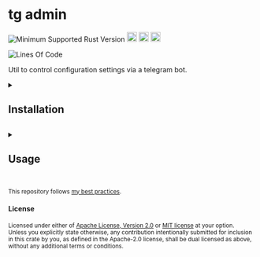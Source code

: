 # tg admin
![Minimum Supported Rust Version](https://img.shields.io/badge/nightly-1.81+-ab6000.svg)
[<img alt="crates.io" src="https://img.shields.io/crates/v/tg_admin.svg?color=fc8d62&logo=rust" height="20" style=flat-square>](https://crates.io/crates/tg_admin)
[<img alt="docs.rs" src="https://img.shields.io/badge/docs.rs-66c2a5?style=for-the-badge&labelColor=555555&logo=docs.rs&style=flat-square" height="20">](https://docs.rs/tg_admin)
[<img alt="build status" src="https://img.shields.io/github/actions/workflow/status/valeratrades/tg_admin/ci.yml?branch=master&style=for-the-badge&style=flat-square" height="20">](https://github.com/valeratrades/tg_admin/actions?query=branch%3Amaster) <!--NB: Won't find it if repo is private-->
<!--[![Lines Of Code](https://tokei.rs/b1/github/valeratrades/tg_admin?category=code)](https://github.com/valeratrades/tg_admin/tree/master/src)-->
![Lines Of Code](https://img.shields.io/badge/LoC-0-lightblue)

Util to control configuration settings via a telegram bot.

<!-- markdownlint-disable -->
<details>
  <summary>
    <h2>Installation<h2>
  </summary>

unimplemented!()
</details>

<details>
  <summary>
    <h2>Usage<h2>
  </summary>

unimplemented!()
</details>
<!-- markdownlint-restore -->


<br>

<sup>
This repository follows <a href="https://github.com/valeratrades/.github/tree/master/best_practices">my best practices</a>.
</sup>

#### License

<sup>
Licensed under either of <a href="LICENSE-APACHE">Apache License, Version
2.0</a> or <a href="LICENSE-MIT">MIT license</a> at your option.
</sup>

<br>

<sub>
Unless you explicitly state otherwise, any contribution intentionally submitted
for inclusion in this crate by you, as defined in the Apache-2.0 license, shall
be dual licensed as above, without any additional terms or conditions.
</sub>
